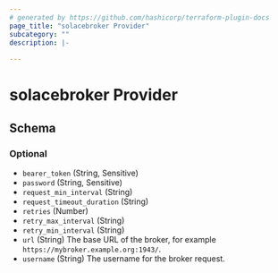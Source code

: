 ```yaml
---
# generated by https://github.com/hashicorp/terraform-plugin-docs
page_title: "solacebroker Provider"
subcategory: ""
description: |-
  
---
```


# solacebroker Provider





<!-- schema generated by tfplugindocs -->
## Schema

### Optional

- `bearer_token` (String, Sensitive)
- `password` (String, Sensitive)
- `request_min_interval` (String)
- `request_timeout_duration` (String)
- `retries` (Number)
- `retry_max_interval` (String)
- `retry_min_interval` (String)
- `url` (String) The base URL of the broker, for example `https://mybroker.example.org:1943/`.
- `username` (String) The username for the broker request.
